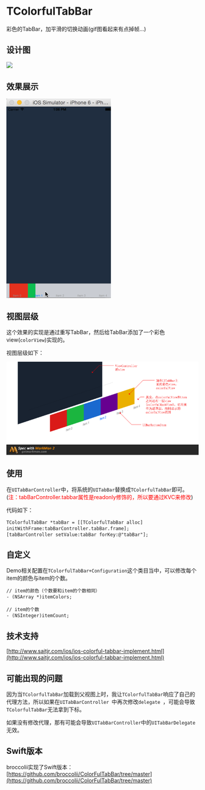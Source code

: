 # TColorfulTabBar

彩色的TabBar，加平滑的切换动画(gif图看起来有点掉帧...)

## 设计图

![](./README-IMAGES/ColorfulTabBarDesign.gif)

## 效果展示

![](./README-IMAGES/result.gif)

## 视图层级

这个效果的实现是通过重写TabBar，然后给TabBar添加了一个彩色view(`colorView`)实现的。

视图层级如下：

![](./README-IMAGES/ViewHierarchy.png)

## 使用

在`UITabBarController`中，将系统的`UITabBar`替换成`TColorfulTabBar`即可。(<font color = red>注：tabBarController.tabbar属性是readonly修饰的，所以要通过KVC来修改</font>)

代码如下：

```objc
TColorfulTabBar *tabBar = [[TColorfulTabBar alloc] initWithFrame:tabBarController.tabBar.frame];
[tabBarController setValue:tabBar forKey:@"tabBar"];
```

## 自定义

Demo相关配置在`TColorfulTabBar+Configuration`这个类目当中，可以修改每个item的颜色与item的个数。

```objc
// item的颜色（个数要和item的个数相同）
- (NSArray *)itemColors;

// item的个数
- (NSInteger)itemCount;
```

## 技术支持

[http://www.saitjr.com/ios/ios-colorful-tabbar-implement.html](http://www.saitjr.com/ios/ios-colorful-tabbar-implement.html)

## 可能出现的问题

因为当`TColorfulTabBar`加载到父视图上时，我让`TColorfulTabBar`响应了自己的代理方法，所以如果在`UITabBarController `中再次修改`delegate `，可能会导致`TColorfulTabBar`无法拿到下标。

如果没有修改代理，那有可能会导致`UITabBarController`中的`UITabBarDelegate`无效。

## Swift版本

broccolii实现了Swift版本：[https://github.com/broccolii/ColorFulTabBar/tree/master](https://github.com/broccolii/ColorFulTabBar/tree/master)

